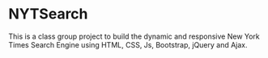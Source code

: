 # NYTSearch
 This is a class group project to build the dynamic and responsive  New York Times Search Engine using HTML, CSS, Js, Bootstrap, jQuery and Ajax.


